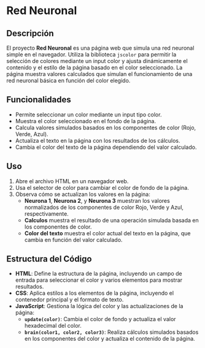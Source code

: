 # Red Neuronal

## Descripción

El proyecto **Red Neuronal** es una página web que simula una red neuronal simple en el navegador. Utiliza la biblioteca `jscolor` para permitir la selección de colores mediante un input color y ajusta dinámicamente el contenido y el estilo de la página basado en el color seleccionado. La página muestra valores calculados que simulan el funcionamiento de una red neuronal básica en función del color elegido.

## Funcionalidades

- Permite seleccionar un color mediante un input tipo color.
- Muestra el color seleccionado en el fondo de la página.
- Calcula valores simulados basados en los componentes de color (Rojo, Verde, Azul).
- Actualiza el texto en la página con los resultados de los cálculos.
- Cambia el color del texto de la página dependiendo del valor calculado.

## Uso

1. Abre el archivo HTML en un navegador web.
2. Usa el selector de color para cambiar el color de fondo de la página.
3. Observa cómo se actualizan los valores en la página:
   - **Neurona 1**, **Neurona 2**, y **Neurona 3** muestran los valores normalizados de los componentes de color Rojo, Verde y Azul, respectivamente.
   - **Calculos** muestra el resultado de una operación simulada basada en los componentes de color.
   - **Color del texto** muestra el color actual del texto en la página, que cambia en función del valor calculado.

## Estructura del Código

- **HTML**: Define la estructura de la página, incluyendo un campo de entrada para seleccionar el color y varios elementos para mostrar resultados.
- **CSS**: Aplica estilos a los elementos de la página, incluyendo el contenedor principal y el formato de texto.
- **JavaScript**: Gestiona la lógica del color y las actualizaciones de la página:
  - **`update(color)`**: Cambia el color de fondo y actualiza el valor hexadecimal del color.
  - **`brain(color1, color2, color3)`**: Realiza cálculos simulados basados en los componentes del color y actualiza el contenido de la página.
